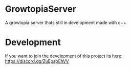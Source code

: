 # GrowtopiaServer
A growtopia server thats still in development made with c++.

# Development
If you want to join the development of this project its here: https://discord.gg/ZuEpspEhVV

